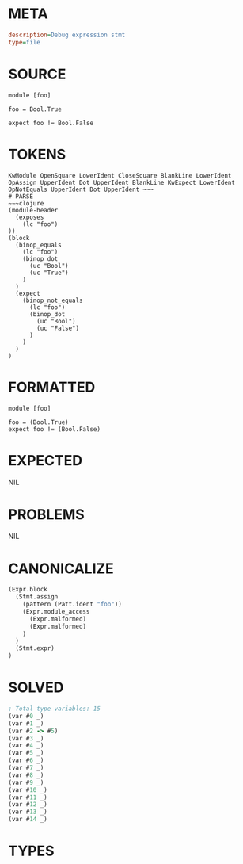 # META
~~~ini
description=Debug expression stmt
type=file
~~~
# SOURCE
~~~roc
module [foo]

foo = Bool.True

expect foo != Bool.False
~~~
# TOKENS
~~~text
KwModule OpenSquare LowerIdent CloseSquare BlankLine LowerIdent OpAssign UpperIdent Dot UpperIdent BlankLine KwExpect LowerIdent OpNotEquals UpperIdent Dot UpperIdent ~~~
# PARSE
~~~clojure
(module-header
  (exposes
    (lc "foo")
))
(block
  (binop_equals
    (lc "foo")
    (binop_dot
      (uc "Bool")
      (uc "True")
    )
  )
  (expect
    (binop_not_equals
      (lc "foo")
      (binop_dot
        (uc "Bool")
        (uc "False")
      )
    )
  )
)
~~~
# FORMATTED
~~~roc
module [foo]

foo = (Bool.True)
expect foo != (Bool.False)
~~~
# EXPECTED
NIL
# PROBLEMS
NIL
# CANONICALIZE
~~~clojure
(Expr.block
  (Stmt.assign
    (pattern (Patt.ident "foo"))
    (Expr.module_access
      (Expr.malformed)
      (Expr.malformed)
    )
  )
  (Stmt.expr)
)
~~~
# SOLVED
~~~clojure
; Total type variables: 15
(var #0 _)
(var #1 _)
(var #2 -> #5)
(var #3 _)
(var #4 _)
(var #5 _)
(var #6 _)
(var #7 _)
(var #8 _)
(var #9 _)
(var #10 _)
(var #11 _)
(var #12 _)
(var #13 _)
(var #14 _)
~~~
# TYPES
~~~roc
~~~
